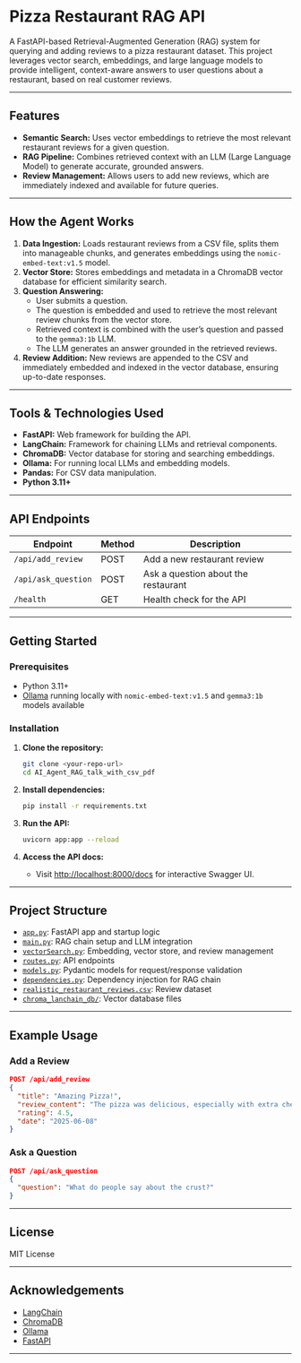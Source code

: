 # Pizza Restaurant RAG API

A FastAPI-based Retrieval-Augmented Generation (RAG) system for querying and adding reviews to a pizza restaurant dataset. This project leverages vector search, embeddings, and large language models to provide intelligent, context-aware answers to user questions about a restaurant, based on real customer reviews.

---

## Features

- **Semantic Search:** Uses vector embeddings to retrieve the most relevant restaurant reviews for a given question.
- **RAG Pipeline:** Combines retrieved context with an LLM (Large Language Model) to generate accurate, grounded answers.
- **Review Management:** Allows users to add new reviews, which are immediately indexed and available for future queries.

---

## How the Agent Works

1. **Data Ingestion:** Loads restaurant reviews from a CSV file, splits them into manageable chunks, and generates embeddings using the `nomic-embed-text:v1.5` model.
2. **Vector Store:** Stores embeddings and metadata in a ChromaDB vector database for efficient similarity search.
3. **Question Answering:**
   - User submits a question.
   - The question is embedded and used to retrieve the most relevant review chunks from the vector store.
   - Retrieved context is combined with the user’s question and passed to the `gemma3:1b` LLM.
   - The LLM generates an answer grounded in the retrieved reviews.
4. **Review Addition:** New reviews are appended to the CSV and immediately embedded and indexed in the vector database, ensuring up-to-date responses.

---

## Tools & Technologies Used

- **FastAPI:** Web framework for building the API.
- **LangChain:** Framework for chaining LLMs and retrieval components.
- **ChromaDB:** Vector database for storing and searching embeddings.
- **Ollama:** For running local LLMs and embedding models.
- **Pandas:** For CSV data manipulation.
- **Python 3.11+**

---

## API Endpoints

| Endpoint                | Method | Description                                      |
|-------------------------|--------|--------------------------------------------------|
| `/api/add_review`       | POST   | Add a new restaurant review                      |
| `/api/ask_question`     | POST   | Ask a question about the restaurant              |
| `/health`               | GET    | Health check for the API                         |

---

## Getting Started

### Prerequisites

- Python 3.11+
- [Ollama](https://ollama.com/) running locally with `nomic-embed-text:v1.5` and `gemma3:1b` models available

### Installation

1. **Clone the repository:**
   ```sh
   git clone <your-repo-url>
   cd AI_Agent_RAG_talk_with_csv_pdf
   ```

2. **Install dependencies:**
   ```sh
   pip install -r requirements.txt
   ```

3. **Run the API:**
   ```sh
   uvicorn app:app --reload
   ```

4. **Access the API docs:**
   - Visit [http://localhost:8000/docs](http://localhost:8000/docs) for interactive Swagger UI.

---

## Project Structure

- [`app.py`](app.py): FastAPI app and startup logic
- [`main.py`](main.py): RAG chain setup and LLM integration
- [`vectorSearch.py`](vectorSearch.py): Embedding, vector store, and review management
- [`routes.py`](routes.py): API endpoints
- [`models.py`](models.py): Pydantic models for request/response validation
- [`dependencies.py`](dependencies.py): Dependency injection for RAG chain
- [`realistic_restaurant_reviews.csv`](realistic_restaurant_reviews.csv): Review dataset
- [`chroma_lanchain_db/`](chroma_lanchain_db/): Vector database files

---

## Example Usage

### Add a Review

```json
POST /api/add_review
{
  "title": "Amazing Pizza!",
  "review_content": "The pizza was delicious, especially with extra cheese.",
  "rating": 4.5,
  "date": "2025-06-08"
}
```

### Ask a Question

```json
POST /api/ask_question
{
  "question": "What do people say about the crust?"
}
```

---

## License

MIT License

---

## Acknowledgements

- [LangChain](https://github.com/langchain-ai/langchain)
- [ChromaDB](https://www.trychroma.com/)
- [Ollama](https://ollama.com/)
- [FastAPI](https://fastapi.tiangolo.com/)

---
